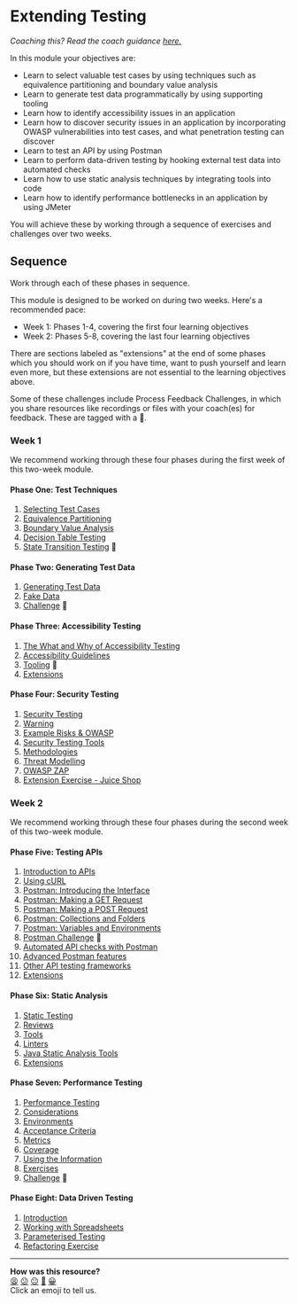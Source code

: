 # Extending Testing

_Coaching this? Read the coach guidance
[here.](https://github.com/makersacademy/slug/blob/main/materials/universe/quality_engineering/extending_testing/HOW_TO_COACH.x.md)_

In this module your objectives are:

* Learn to select valuable test cases by using techniques such as equivalence
  partitioning and boundary value analysis
* Learn to generate test data programmatically by using supporting tooling
* Learn how to identify accessibility issues in an application
* Learn how to discover security issues in an application by incorporating OWASP
  vulnerabilities into test cases, and what penetration testing can discover
* Learn to test an API by using Postman
* Learn to perform data-driven testing by hooking external test data into
  automated checks
* Learn how to use static analysis techniques by integrating tools into code
* Learn how to identify performance bottlenecks in an application by using
  JMeter

<!-- OMITTED -->

You will achieve these by working through a sequence of exercises and challenges
over two weeks.

## Sequence

<!-- OMITTED -->

Work through each of these phases in sequence.

This module is designed to be worked on during two weeks. Here's a recommended
pace:

* Week 1: Phases 1-4, covering the first four learning objectives
* Week 2: Phases 5-8, covering the last four learning objectives

There are sections labeled as "extensions" at the end of some phases which you
should work on if you have time, want to push yourself and learn even more, but
these extensions are not essential to the learning objectives above.

Some of these challenges include Process Feedback Challenges, in which you share
resources like recordings or files with your coach(es) for feedback. These are
tagged with a :satellite:.

### Week 1

We recommend working through these four phases during the first week of this
two-week module.

#### Phase One: Test Techniques

1. [Selecting Test Cases](./phase1/01_selecting_tests.md)
2. [Equivalence Partitioning](./phase1/02_equivalence_partitioning.md)
3. [Boundary Value Analysis](./phase1/03_boundary_values.md)
4. [Decision Table Testing](./phase1/04_decision_tables.md)
5. [State Transition Testing](./phase1/05_state_transitions.md) :satellite:

#### Phase Two: Generating Test Data

1. [Generating Test Data](./phase2/01_generating_test_data.md)
2. [Fake Data](./phase2/02_fake_data.md)
3. [Challenge](./phase2/03_challenge.md) :satellite:

#### Phase Three: Accessibility Testing

1. [The What and Why of Accessibility Testing](./phase3/01_what_and_why.md)
2. [Accessibility Guidelines](./phase3/02_guidelines.md)
3. [Tooling](./phase3/03_tooling.md) :satellite:
4. [Extensions](./phase3/04_extensions.md)

#### Phase Four: Security Testing

1. [Security Testing](./phase4/01_security_testing.md)
2. [Warning](./phase4/02_warning.md)
3. [Example Risks & OWASP](./phase4/03_example_risks.md)
4. [Security Testing Tools](./phase4/04_testing_tools.md)
5. [Methodologies](./phase4/05_sast_dast.md)
6. [Threat Modelling](./phase4/06_threat_modelling.md)
7. [OWASP ZAP](./phase4/07_owasp_zap.md)
8. [Extension Exercise - Juice Shop](./phase4/08_juice_shop.md)

### Week 2

We recommend working through these four phases during the second week of this
two-week module.

#### Phase Five: Testing APIs

1. [Introduction to APIs](./phase5/01_introduction_to_apis.md)
2. [Using cURL](./phase5/02_using_curl.md)
3. [Postman: Introducing the Interface](./phase5/03_postman_introducing_the_interface.md)
4. [Postman: Making a GET Request](./phase5/04_postman_making_a_get_request.md)
5. [Postman: Making a POST Request](./phase5/05_postman_making_a_post_request.md)
6. [Postman: Collections and Folders](./phase5/06_postman_collections_and_folders.md)
7. [Postman: Variables and Environments](./phase5/07_postman_variables_and_environments.md)
8. [Postman Challenge](./phase5/08_postman_challenge.md) :satellite:
9. [Automated API checks with Postman](./phase5/09_automated_api_checks_with_postman.md)
10. [Advanced Postman features](./phase5/10_advanced_postman_features.md)
11. [Other API testing frameworks](./phase5/11_other_api_testing_frameworks.md)
12. [Extensions](./phase5/12_extensions.md)

#### Phase Six: Static Analysis

1. [Static Testing](./phase6/01_static_testing.md)
2. [Reviews](./phase6/02_reviews.md)
3. [Tools](./phase6/03_tools.md)
4. [Linters](./phase6/04_pylint.md)
5. [Java Static Analysis Tools](./phase6/05_static_analysis_java.md)
6. [Extensions](./phase6/06_extensions.md)

<!-- OMITTED -->

#### Phase Seven: Performance Testing

1. [Performance Testing](./phase7/01_performance_testing.md)
2. [Considerations](./phase7/02_considerations.md)
3. [Environments](./phase7/03_environments.md)
4. [Acceptance Criteria](./phase7/04_acceptance_criteria.md)
5. [Metrics](./phase7/05_metrics.md)
6. [Coverage](./phase7/06_coverage.md)
7. [Using the Information](./phase7/07_using_the_information.md)
8. [Exercises](./phase7/08_exercises.md)
9. [Challenge](./phase7/09_challenge.md) :satellite:

<!-- OMITTED -->

#### Phase Eight: Data Driven Testing

1. [Introduction](./phase8/01_introduction.md)
2. [Working with Spreadsheets](./phase8/02_working_with_spreadsheets.md)
3. [Parameterised Testing](./phase8/03_parameterised_testing.md)
4. [Refactoring Exercise](./phase8/04_refactoring_exercise.md)

<!-- BEGIN GENERATED SECTION DO NOT EDIT -->

---

**How was this resource?**  
[😫](https://airtable.com/shrUJ3t7KLMqVRFKR?prefill_Repository=makersacademy%2Fextending-testing&prefill_File=README.md&prefill_Sentiment=😫) [😕](https://airtable.com/shrUJ3t7KLMqVRFKR?prefill_Repository=makersacademy%2Fextending-testing&prefill_File=README.md&prefill_Sentiment=😕) [😐](https://airtable.com/shrUJ3t7KLMqVRFKR?prefill_Repository=makersacademy%2Fextending-testing&prefill_File=README.md&prefill_Sentiment=😐) [🙂](https://airtable.com/shrUJ3t7KLMqVRFKR?prefill_Repository=makersacademy%2Fextending-testing&prefill_File=README.md&prefill_Sentiment=🙂) [😀](https://airtable.com/shrUJ3t7KLMqVRFKR?prefill_Repository=makersacademy%2Fextending-testing&prefill_File=README.md&prefill_Sentiment=😀)  
Click an emoji to tell us.

<!-- END GENERATED SECTION DO NOT EDIT -->
